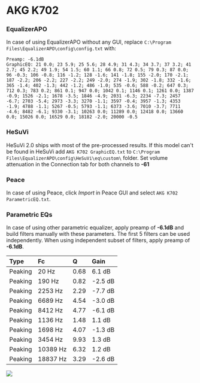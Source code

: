 # AKG K702

### EqualizerAPO
In case of using EqualizerAPO without any GUI, replace `C:\Program Files\EqualizerAPO\config\config.txt`
with:
```
Preamp: -6.1dB
GraphicEQ: 21 0.0; 23 5.9; 25 5.6; 28 4.9; 31 4.3; 34 3.7; 37 3.2; 41 2.7; 45 2.2; 49 1.9; 54 1.5; 60 1.1; 66 0.8; 72 0.5; 79 0.3; 87 0.0; 96 -0.3; 106 -0.8; 116 -1.2; 128 -1.6; 141 -1.8; 155 -2.0; 170 -2.1; 187 -2.2; 206 -2.2; 227 -2.2; 249 -2.0; 274 -1.9; 302 -1.8; 332 -1.6; 365 -1.4; 402 -1.3; 442 -1.2; 486 -1.0; 535 -0.6; 588 -0.2; 647 0.3; 712 0.3; 783 0.2; 861 0.1; 947 0.0; 1042 0.1; 1146 0.1; 1261 0.0; 1387 -0.9; 1526 -2.1; 1678 -3.5; 1846 -4.9; 2031 -6.3; 2234 -7.3; 2457 -6.7; 2703 -5.4; 2973 -3.3; 3270 -1.1; 3597 -0.4; 3957 -1.3; 4353 -1.9; 4788 -1.1; 5267 -0.5; 5793 -1.1; 6373 -3.6; 7010 -3.7; 7711 -4.6; 8482 -6.1; 9330 -3.1; 10263 0.0; 11289 0.0; 12418 0.0; 13660 0.0; 15026 0.0; 16529 0.0; 18182 -2.0; 20000 -0.5
```

### HeSuVi
HeSuVi 2.0 ships with most of the pre-processed results. If this model can't be found in HeSuVi add
`AKG K702 GraphicEQ.txt` to `C:\Program Files\EqualizerAPO\config\HeSuVi\eq\custom\` folder.
Set volume attenuation in the Connection tab for both channels to **-61**

### Peace
In case of using Peace, click *Import* in Peace GUI and select `AKG K702 ParametricEQ.txt`.

### Parametric EQs
In case of using other parametric equalizer, apply preamp of **-6.1dB** and build filters manually
with these parameters. The first 5 filters can be used independently.
When using independent subset of filters, apply preamp of **-6.1dB**.

| Type    | Fc       |    Q | Gain    |
|:--------|:---------|:-----|:--------|
| Peaking | 20 Hz    | 0.68 | 6.1 dB  |
| Peaking | 190 Hz   | 0.82 | -2.5 dB |
| Peaking | 2253 Hz  | 2.29 | -7.7 dB |
| Peaking | 6689 Hz  | 4.54 | -3.0 dB |
| Peaking | 8412 Hz  | 4.77 | -6.1 dB |
| Peaking | 1136 Hz  | 1.48 | 1.1 dB  |
| Peaking | 1698 Hz  | 4.07 | -1.3 dB |
| Peaking | 3454 Hz  | 9.93 | 1.3 dB  |
| Peaking | 10389 Hz | 6.32 | 1.2 dB  |
| Peaking | 18837 Hz | 3.29 | -2.6 dB |

![](https://raw.githubusercontent.com/jaakkopasanen/AutoEq/master/results/rtings/sbaf-serious/AKG%20K702/AKG%20K702.png)